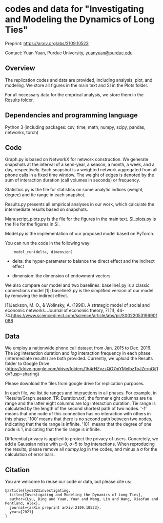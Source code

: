 # codes and data for "Investigating and Modeling the Dynamics of Long Ties"

Preprint: https://arxiv.org/abs/2109.10523

Contact: Yuan Yuan, Purdue University, yuanyuan@purdue.edu


## Overview

The replication codes and data are provided, including analysis, plot, and modeling.
We store all figures in the main text and SI in the Plots folder.

For all necessary data for the emprical analysis, we store them in the Results folder.


## Dependencies and programming language

Python 3 (including packages: csv, time, math, numpy, scipy, pandas, networkx, torch)

## Code

Graph.py is based on NetworkX for network construction. 
We generate snapshots at the interval of a semi-year, a season, a month, a week, and a day, respectively.
Each snapshot is a weighted network aggregated from all phone calls in a fixed time window.
The weight of edges is denoted by the sum of interaction duration (call volumes in seconds) or frequency.

Statistics.py is the file for statistics on some analytic indices (weight, degree) and tie range in each snapshot.

Results.py presents all empirical analyses in our work, which calculate the intermediate results based on snapshots.

Manuscript_plots.py is the file for the figures in the main text.
SI_plots.py is the file for the figures in SI.

Model.py is the implementation of our proposed model based on PyTorch. 

You can run the code in the following way:

        model_run(delta, dimension)

* delta: the hyper-parameter to balance the direct effect and the indirect effect

* dimension: the dimension of endowment vectors

We also compare our model and two baselines: baseline1.py is a classic connections model [1]; baseline2.py is the simplified version of our model by removing the indirect effect.

[1]Jackson, M. O., & Wolinsky, A. (1996). A strategic model of social and economic networks. Journal of economic theory, 71(1), 44-74.https://www.sciencedirect.com/science/article/abs/pii/S0022053196901088

## Data

We employ a nationwide phone call dataset from Jan. 2015 to Dec. 2016.
The *log* interaction duration and *log* interaction frequency in each phase (intermediate results) are both provided. Currently, we upload the Results folder to Google Drive.
(https://drive.google.com/drive/folders/1h4rHZvzzQO7niYMelbzToJZernOij1dv?usp=sharing)

Please download the files from google drive for replication purposes.

In each file, we list tie ranges and interactions in all phases. 
For example, in 'Results/Graph_season_TR_Duration.txt', the former eight columns are tie range and the latter eight columns are *log* interaction duration.
Tie range is calculated by the length of the second shortest path of two nodes. 
'-1' means that one node of this connection has no interaction with others in this phase.
'100' means that there is no second path between two nodes, indicating that the tie range is infinite.
'101' means that the degree of one node is 1, indicating that the tie range is infinite.  

Differential privacy is applied to protect the privacy of users. 
Concretely, we add a Gaussian noise with &mu;=0, &sigma;=5 to *log* interactions.
When reproducing the results, please remove all *numpy.log* in the codes, and minus a &sigma; for the calculation of error bars.

## Citation

You are welcome to reuse our code or data, but please cite us:

    @article{lyu2021investigating,
      title={Investigating and Modeling the Dynamics of Long Ties},
      author={Lyu, Ding and Yuan, Yuan and Wang, Lin and Wang, Xiaofan and Pentland, Alex},
      journal={arXiv preprint arXiv:2109.10523},
      year={2021}
    }
